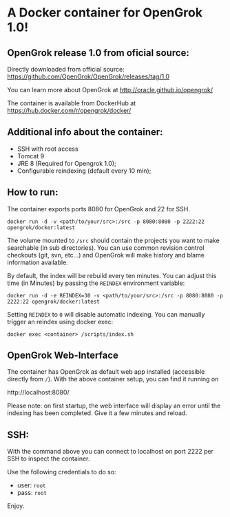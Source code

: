 # A Docker container for OpenGrok 1.0!

## OpenGrok release 1.0 from oficial source:

Directly downloaded from official source:
https://github.com/OpenGrok/OpenGrok/releases/tag/1.0

You can learn more about OpenGrok at http://oracle.github.io/opengrok/

The container is available from DockerHub at https://hub.docker.com/r/opengrok/docker/

## Additional info about the container:

* SSH with root access
* Tomcat 9
* JRE 8 (Required for Opengrok 1.0);
* Configurable reindexing (default every 10 min);

## How to run:

The container exports ports 8080 for OpenGrok and 22 for SSH.

    docker run -d -v <path/to/your/src>:/src -p 8080:8080 -p 2222:22 opengrok/docker:latest

The volume mounted to `/src` should contain the projects you want to make searchable (in sub directories). You can use common revision control checkouts (git, svn, etc...) and OpenGrok will make history and blame information available.

By default, the index will be rebuild every ten minutes. You can adjust this time (in Minutes) by passing the `REINDEX` environment variable:

    docker run -d -e REINDEX=30 -v <path/to/your/src>:/src -p 8080:8080 -p 2222:22 opengrok/docker:latest

Setting `REINDEX` to `0` will disable automatic indexing. You can manually trigger an reindex using docker exec:

    docker exec <container> /scripts/index.sh

## OpenGrok Web-Interface

The container has OpenGrok as default web app installed (accessible directly from `/`). With the above container setup, you can find it running on

http://localhost:8080/

Please note: on first startup, the web interface will display an error until the indexing has been completed. Give it a few minutes and reload.

## SSH:

With the command above you can connect to localhost on port 2222 per SSH to inspect the container.

Use the following credentials to do so:

* user: `root`
* pass: `root`

Enjoy.
